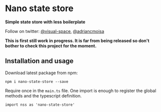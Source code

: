 # Nano state store

**Simple state store with less boilerplate**

Follow on twitter: [@visual-space](https://twitter.com/visual_space), [@adriancmoisa](https://twitter.com/adriancmoisa)

**This is first still work in progress. It is far from being released so don't bother to check this project for the moment.**

## Installation and usage

Download latest package from npm: 

    npm i nano-state-store --save

Require once in the `main.ts` file. One import is enough to register the global methods and the typescript definition.

    import nss as 'nano-state-store' 
